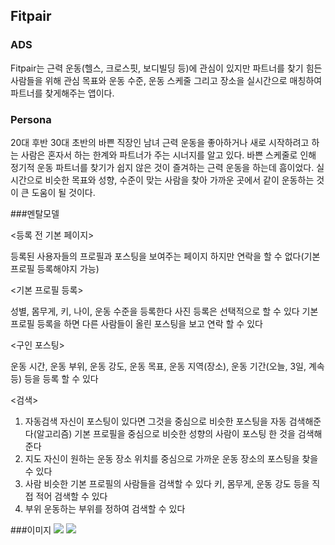 ## Fitpair

### ADS
Fitpair는 근력 운동(헬스, 크로스핏, 보디빌딩 등)에 관심이 있지만 파트너를 찾기 힘든 사람들을 위해 관심 목표와 운동 수준, 운동 스케줄 그리고 장소을 실시간으로 매칭하여 파트너를 찾게해주는 앱이다.

### Persona
20대 후반 30대 초반의 바쁜 직장인 남녀
근력 운동을 좋아하거나 새로 시작하려고 하는 사람은 혼자서 하는 한계와 파트너가 주는 시너지를 알고 있다. 바쁜 스케줄로 인해 정기적 운동 파트너를 찾기가 쉽지 않은 것이 즐겨하는 근력 운동을 하는데 흠이었다. 실시간으로 비슷한 목표와 성향, 수준이 맞는 사람을 찾아 가까운 곳에서 같이 운동하는 것이 큰 도움이 될 것이다.

###멘탈모델

<등록 전 기본 페이지>

등록된 사용자들의 프로필과 포스팅을 보여주는 페이지 하지만 연락을 할 수 없다(기본 프로필 등록해야지 가능)


<기본 프로필 등록>

성별, 몸무게, 키, 나이, 운동 수준을 등록한다
사진 등록은 선택적으로 할 수 있다
기본 프로필 등록을 하면 다른 사람들이 올린 포스팅을 보고 연락 할 수 있다

<구인 포스팅>

운동 시간, 운동 부위, 운동 강도, 운동 목표, 운동 지역(장소), 운동 기간(오늘, 3일, 계속 등) 등을 등록 할 수 있다


<검색>

1. 자동검색
자신이 포스팅이 있다면 그것을 중심으로 비슷한 포스팅을 자동 검색해준다(알고리즘)
기본 프로필을 중심으로 비슷한 성향의 사람이 포스팅 한 것을 검색해준다
2. 지도
자신이 원하는 운동 장소 위치를 중심으로 가까운 운동 장소의 포스팅을 찾을 수 있다
3. 사람
비슷한 기본 프로필의 사람들을 검색할 수 있다
키, 몸무게, 운동 강도 등을 직접 적어 검색할 수 있다
4. 부위
운동하는 부위를 정하여 검색할 수 있다

###이미지
<img src="https://raw.githubusercontent.com/jungwookoo/KUProtoypeCatalog2016Winter/master/JungwooKoo/Mockups/image/스크린샷%202016-01-26%20오전%2011.01.22.png"> <img src="https://raw.githubusercontent.com/jungwookoo/KUProtoypeCatalog2016Winter/master/JungwooKoo/Mockups/image/스크린샷%202016-01-26%20오후%202.28.40.png">